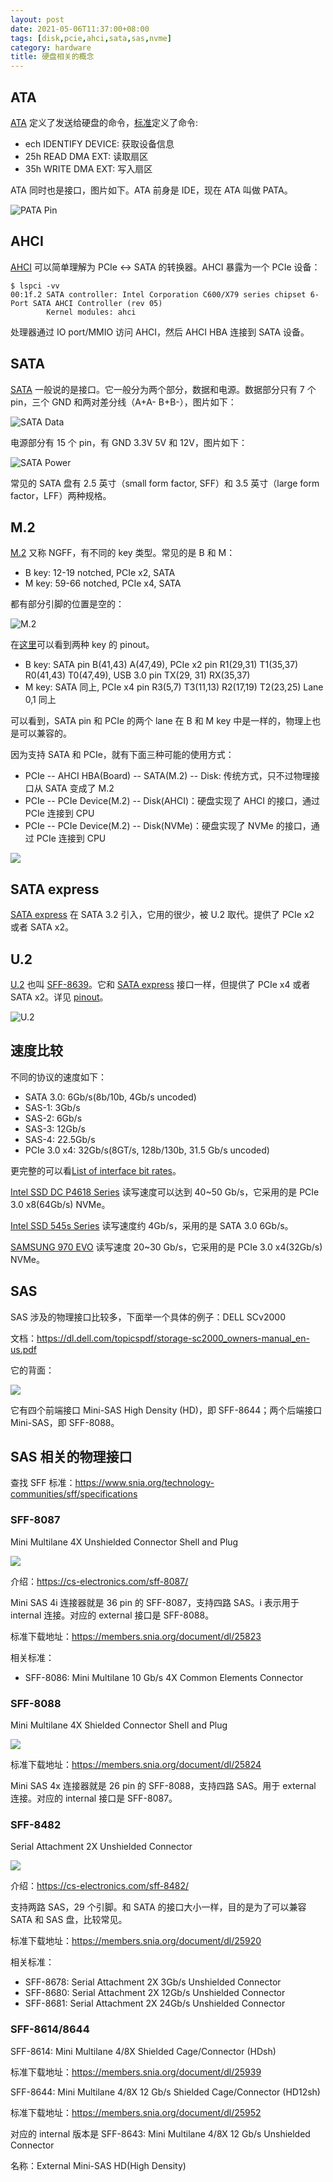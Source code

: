 ```yaml
---
layout: post
date: 2021-05-06T11:37:00+08:00
tags: [disk,pcie,ahci,sata,sas,nvme]
category: hardware
title: 硬盘相关的概念
---
```


## ATA

[ATA](https://en.wikipedia.org/wiki/Parallel_ATA) 定义了发送给硬盘的命令，[标准](https://people.freebsd.org/~imp/asiabsdcon2015/works/d2161r5-ATAATAPI_Command_Set_-_3.pdf)定义了命令:

- ech IDENTIFY DEVICE: 获取设备信息
- 25h READ DMA EXT: 读取扇区
- 35h WRITE DMA EXT: 写入扇区

ATA 同时也是接口，图片如下。ATA 前身是 IDE，现在 ATA 叫做 PATA。

![PATA Pin](https://upload.wikimedia.org/wikipedia/commons/thumb/d/d9/ATA_Plug.svg/600px-ATA_Plug.svg.png)

## AHCI

[AHCI](https://en.wikipedia.org/wiki/Advanced_Host_Controller_Interface) 可以简单理解为 PCIe <-> SATA 的转换器。AHCI 暴露为一个 PCIe 设备：

```shell
$ lspci -vv
00:1f.2 SATA controller: Intel Corporation C600/X79 series chipset 6-Port SATA AHCI Controller (rev 05)
        Kernel modules: ahci
```

处理器通过 IO port/MMIO 访问 AHCI，然后 AHCI HBA 连接到 SATA 设备。

## SATA

[SATA](https://en.wikipedia.org/wiki/Serial_ATA) 一般说的是接口。它一般分为两个部分，数据和电源。数据部分只有 7 个 pin，三个 GND 和两对差分线（A+A- B+B-），图片如下：

![SATA Data](https://upload.wikimedia.org/wikipedia/commons/e/ef/SATA_Data_Cable.jpg)

电源部分有 15 个 pin，有 GND 3.3V 5V 和 12V，图片如下：

![SATA Power](https://upload.wikimedia.org/wikipedia/commons/thumb/0/0f/SATA_power_cable.jpg/400px-SATA_power_cable.jpg)

常见的 SATA 盘有 2.5 英寸（small form factor, SFF）和 3.5 英寸（large form factor，LFF）两种规格。

## M.2

[M.2](https://en.wikipedia.org/wiki/M.2) 又称 NGFF，有不同的 key 类型。常见的是 B 和 M：

- B key: 12-19 notched, PCIe x2, SATA
- M key: 59-66 notched, PCIe x4, SATA

都有部分引脚的位置是空的：

![M.2](https://upload.wikimedia.org/wikipedia/commons/thumb/e/ed/M2_Edge_Connector_Keying.svg/620px-M2_Edge_Connector_Keying.svg.png)

在[这里](https://pinoutguide.com/HD/M.2_NGFF_connector_pinout.shtml)可以看到两种 key 的 pinout。

- B key: SATA pin B(41,43) A(47,49), PCIe x2 pin R1(29,31) T1(35,37) R0(41,43) T0(47,49), USB 3.0 pin TX(29, 31) RX(35,37)
- M key: SATA 同上, PCIe x4 pin R3(5,7) T3(11,13) R2(17,19) T2(23,25) Lane 0,1 同上

可以看到，SATA pin 和 PCIe 的两个 lane 在 B 和 M key 中是一样的，物理上也是可以兼容的。

因为支持 SATA 和 PCIe，就有下面三种可能的使用方式：

- PCIe -- AHCI HBA(Board) -- SATA(M.2) -- Disk: 传统方式，只不过物理接口从 SATA 变成了 M.2
- PCIe -- PCIe Device(M.2) -- Disk(AHCI)：硬盘实现了 AHCI 的接口，通过 PCIe 连接到 CPU
- PCIe -- PCIe Device(M.2) -- Disk(NVMe)：硬盘实现了 NVMe 的接口，通过 PCIe 连接到 CPU

![](https://upload.wikimedia.org/wikipedia/commons/thumb/6/68/SATA_Express_interface.svg/620px-SATA_Express_interface.svg.png)

## SATA express

[SATA express](https://en.wikipedia.org/wiki/SATA_Express) 在 SATA 3.2 引入，它用的很少，被 U.2 取代。提供了 PCIe x2 或者 SATA x2。

## U.2

[U.2](https://en.wikipedia.org/wiki/U.2) 也叫 [SFF-8639](https://members.snia.org/document/dl/26489)。它和 [SATA express](https://en.wikipedia.org/wiki/SATA_Express) 接口一样，但提供了 PCIe x4 或者 SATA x2。详见 [pinout](https://pinoutguide.com/HD/U.2_SATA_connector_pinout.shtml)。

![U.2](https://www.delock.com/infothek/U.2-NVMe/images/teaser.jpg)

## 速度比较

不同的协议的速度如下：

- SATA 3.0: 6Gb/s(8b/10b, 4Gb/s uncoded)
- SAS-1: 3Gb/s
- SAS-2: 6Gb/s
- SAS-3: 12Gb/s
- SAS-4: 22.5Gb/s
- PCIe 3.0 x4: 32Gb/s(8GT/s, 128b/130b, 31.5 Gb/s uncoded)

更完整的可以看[List of interface bit rates](https://en.wikipedia.org/wiki/List_of_interface_bit_rates)。

[Intel SSD DC P4618 Series](https://ark.intel.com/content/www/us/en/ark/products/192574/intel-ssd-dc-p4618-series-6-4tb-1-2-height-pcie-3-1-x8-3d2-tlc.html) 读写速度可以达到 40~50 Gb/s，它采用的是 PCIe 3.0 x8(64Gb/s) NVMe。

[Intel SSD 545s Series](https://ark.intel.com/content/www/us/en/ark/products/125024/intel-ssd-545s-series-1-024tb-2-5in-sata-6gb-s-3d2-tlc.html) 读写速度约 4Gb/s，采用的是 SATA 3.0 6Gb/s。

[SAMSUNG 970 EVO](https://www.samsung.com/semiconductor/minisite/ssd/product/consumer/970evo/) 读写速度 20~30 Gb/s，它采用的是 PCIe 3.0 x4(32Gb/s) NVMe。

## SAS

SAS 涉及的物理接口比较多，下面举一个具体的例子：DELL SCv2000

文档：https://dl.dell.com/topicspdf/storage-sc2000_owners-manual_en-us.pdf

它的背面：

![](/images/scv2000.png)

它有四个前端接口 Mini-SAS High Density (HD)，即 SFF-8644；两个后端接口 Mini-SAS，即 SFF-8088。

## SAS 相关的物理接口

查找 SFF 标准：https://www.snia.org/technology-communities/sff/specifications

### SFF-8087

Mini Multilane 4X Unshielded Connector Shell and Plug

![](/images/sff8087.png)

介绍：https://cs-electronics.com/sff-8087/

Mini SAS 4i 连接器就是 36 pin 的 SFF-8087，支持四路 SAS。i 表示用于 internal 连接。对应的 external 接口是 SFF-8088。

标准下载地址：https://members.snia.org/document/dl/25823

相关标准：

- SFF-8086: Mini Multilane 10 Gb/s 4X Common Elements Connector

### SFF-8088

Mini Multilane 4X Shielded Connector Shell and Plug

![](/images/sff8088.png)

标准下载地址：https://members.snia.org/document/dl/25824

Mini SAS 4x 连接器就是 26 pin 的 SFF-8088，支持四路 SAS。用于 external 连接。对应的 internal 接口是 SFF-8087。

### SFF-8482

Serial Attachment 2X Unshielded Connector

![](/images/sff8482.png)

介绍：https://cs-electronics.com/sff-8482/

支持两路 SAS，29 个引脚。和 SATA 的接口大小一样，目的是为了可以兼容 SATA 和 SAS 盘，比较常见。

标准下载地址：https://members.snia.org/document/dl/25920

相关标准：

- SFF-8678: Serial Attachment 2X 3Gb/s Unshielded Connector
- SFF-8680: Serial Attachment 2X 12Gb/s Unshielded Connector
- SFF-8681: Serial Attachment 2X 24Gb/s Unshielded Connector

### SFF-8614/8644

SFF-8614: Mini Multilane 4/8X Shielded Cage/Connector (HDsh)

标准下载地址：https://members.snia.org/document/dl/25939

SFF-8644: Mini Multilane 4/8X 12 Gb/s Shielded Cage/Connector (HD12sh)

标准下载地址：https://members.snia.org/document/dl/25952

对应的 internal 版本是 SFF-8643: Mini Multilane 4/8X 12 Gb/s Unshielded Connector

名称：External Mini-SAS HD(High Density)